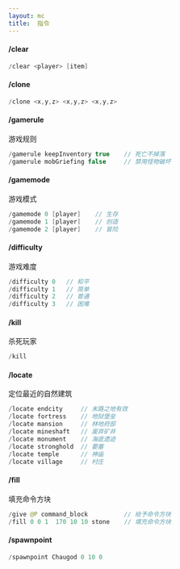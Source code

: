 ```yaml
---
layout: mc
title:  指令
---
```


#### /clear

```java
/clear <player> [item]
```

#### /clone

```java
/clone <x,y,z> <x,y,z> <x,y,z>
```

#### /gamerule

游戏规则

```java
/gamerule keepInventory true    // 死亡不掉落
/gamerule mobGriefing false     // 禁用怪物破坏
```

#### /gamemode

游戏模式

```java
/gamemode 0 [player]    // 生存
/gamemode 1 [player]    // 创造
/gamemode 2 [player]    // 冒险
```

#### /difficulty

游戏难度

```java
/difficulty 0   // 和平
/difficulty 1   // 简单
/difficulty 2   // 普通
/difficulty 3   // 困难
```

#### /kill

杀死玩家

```java
/kill
```

#### /locate

定位最近的自然建筑

```java
/locate endcity     // 末路之地有效
/locate fortress    // 地狱堡垒
/locate mansion     // 林地府邸
/locate mineshaft   // 废弃矿井
/locate monument    // 海底遗迹
/locate stronghold  // 要塞
/locate temple      // 神庙
/locate village     // 村庄
```

#### /fill

填充命令方块

```java
/give @P command_block          // 给予命令方块
/fill 0 0 1  170 10 10 stone    // 填充命令方块
```

#### /spawnpoint

```java
/spawnpoint Chaugod 0 10 0
```
